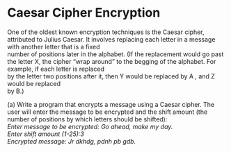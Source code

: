 # Caesar Cipher Encryption
One	 of	 the	 oldest	 known	encryption	 techniques	is	 the	Caesar	cipher,	attributed	 to	 Julius	
Caesar.	 It	 involves	 replacing	 each	 letter	 in	 a	 message	 with	 another	 letter	 that	 is	 a	 fixed	
number	of	positions	later	in	the	alphabet.	(If	the	replacement	would	go	past	the	letter	X,	the	
cipher	“wrap	around”	to	the	begging	of	the	alphabet.	For	example,	if	each	letter	is	replaced	
by	the	letter	two	positions	after	it,	then	Y	would	be	replaced	by	A	,	and	Z	would	be	replaced	
by	B.)	  
  
  (a)	Write	a	program	that	encrypts	a	message	using	a	Caesar	cipher.	The	user	will	enter	the	
message	 to	be	encrypted	and	 the	 shift	amount	 (the	number	 of	positions	by	which	letters	
should	be	shifted):  
  *Enter	message	to	be	encrypted:	Go	ahead,	make	my	day.  
Enter	shift	amount	(1-25):3  
Encrypted	message:	Jr	dkhdg,	pdnh	pb	gdb.*

